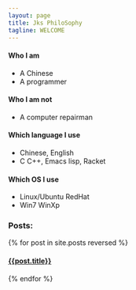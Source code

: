 ```yaml
---
layout: page
title: Jks PhiloSophy
tagline: WELCOME
---
```


#### Who I am
- A Chinese
- A programmer

#### Who I am not
- A computer repairman

#### Which language I use
- Chinese, English
- C C++, Emacs lisp, Racket

#### Which OS I use
- Linux/Ubuntu RedHat
- Win7 WinXp

### Posts: 
{% for post in site.posts reversed %}
####   [{{post.title}}]({{site.url}}{{post.url}})
{% endfor %}


